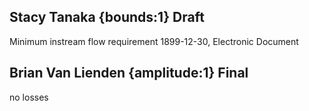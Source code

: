 ## Stacy Tanaka {bounds:1} Draft
Minimum instream flow requirement
1899-12-30, Electronic Document

## Brian Van Lienden {amplitude:1} Final
no losses
